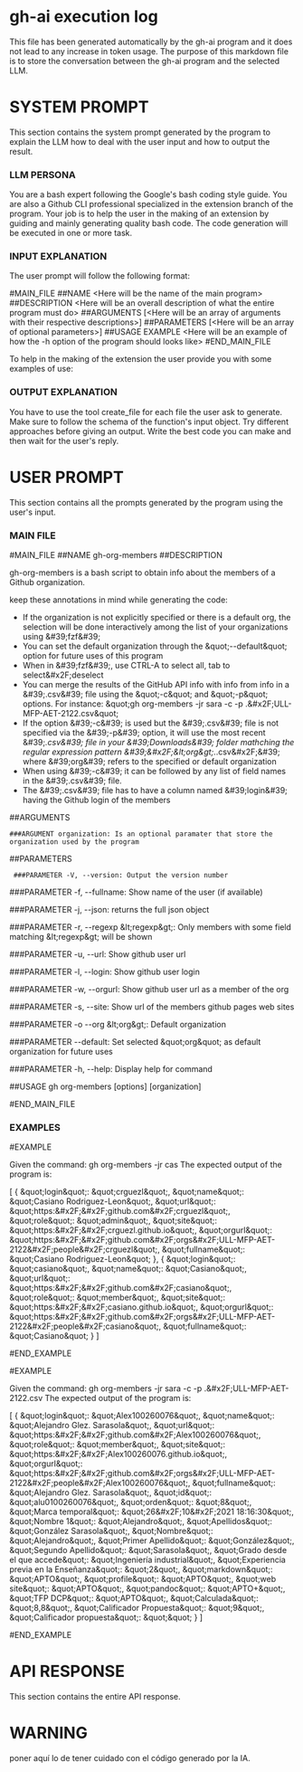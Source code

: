 
  # gh-ai execution log 

This file has been generated automatically by the gh-ai program and it does not lead to any increase in token usage. 
The purpose of this markdown file is to store the conversation between the gh-ai program and the selected LLM.


  # SYSTEM PROMPT 

This section contains the system prompt generated by the program to explain the LLM how to deal with the user input and how to output the result. 

### LLM PERSONA 


You are a bash expert  following the Google&#39;s bash coding style guide.
You are also a Github CLI professional specialized in the extension branch of the program. Your job is to help the user in the making of an extension
by guiding and mainly generating quality bash code. The code generation will be executed in one or more task.


### INPUT EXPLANATION


The  user prompt will follow the following format:

#MAIN_FILE
  ##NAME &lt;Here will be the name of the main program&gt;
  ##DESCRIPTION &lt;Here will be an overall description of what the entire program must do&gt;
  ##ARGUMENTS [&lt;Here will be an array of arguments with their respective descriptions&gt;]
  ##PARAMETERS [&lt;Here will be an array of optional parameters&gt;]
  ##USAGE EXAMPLE &lt;Here will be an example of how the -h option of the program should looks like&gt;
#END_MAIN_FILE



To help in the making of the extension the user provide you with some examples of use:


### OUTPUT EXPLANATION

You have to use the tool create_file for each file the user ask to generate.
Make sure to follow the schema of the function&#39;s input object.
Try different approaches before giving an output. Write the best code you can make and
then wait for the user&#39;s reply.



  # USER PROMPT 

This section contains all the prompts generated by the program using the user's input.

### MAIN FILE

#MAIN_FILE
  ##NAME gh-org-members
  ##DESCRIPTION

gh-org-members is a bash script to obtain info about the members of a Github organization.

keep these annotations in mind while generating the code:

  - If the organization is not explicitly specified or there is a default org, 
    the selection will be done interactively among the list of your organizations using &amp;#39;fzf&amp;#39;
  - You can set the default organization through the &amp;quot;--default&amp;quot; option for future uses of this program
  - When in &amp;#39;fzf&amp;#39;, use CTRL-A to select all, tab to select&amp;#x2F;deselect
  - You can merge the results of the GitHub API info with info from info in a &amp;#39;.csv&amp;#39; file using the &amp;quot;-c&amp;quot; and &amp;quot;-p&amp;quot; options. For instance: &amp;quot;gh org-members -jr sara -c -p .&amp;#x2F;ULL-MFP-AET-2122.csv&amp;quot;
  - If the option &amp;#39;-c&amp;#39; is used but the &amp;#39;.csv&amp;#39; file is not specified via the &amp;#39;-p&amp;#39; option, it will use the most recent &amp;#39;*.csv&amp;#39; file in your &amp;#39;Downloads&amp;#39; folder mathching the regular expression pattern &amp;#39;&amp;#x2F;&amp;lt;org&amp;gt;.*.csv&amp;#x2F;&amp;#39; where &amp;#39;org&amp;#39; refers to the specified or default organization  
  - When using &amp;#39;-c&amp;#39; it can be followed by any list of field names in the &amp;#39;.csv&amp;#39; file. 
  - The &amp;#39;.csv&amp;#39; file has to have a column named &amp;#39;login&amp;#39; having the Github login of the members

  ##ARGUMENTS

    ###ARGUMENT organization: Is an optional paramater that store the organization used by the program

 ##PARAMETERS

     ###PARAMETER -V, --version: Output the version number

   ###PARAMETER -f, --fullname: Show name of the user (if available)

   ###PARAMETER -j, --json: returns the full json object

   ###PARAMETER -r, --regexp &amp;lt;regexp&amp;gt;: Only members with some field matching &amp;lt;regexp&amp;gt; will be shown

   ###PARAMETER -u, --url: Show github user url

   ###PARAMETER -l, --login: Show github user login

   ###PARAMETER -w, --orgurl: Show github user url as a member of the org

   ###PARAMETER -s, --site: Show url of the members github pages web sites

   ###PARAMETER -o --org &amp;lt;org&amp;gt;: Default organization

   ###PARAMETER --default: Set selected &amp;quot;org&amp;quot; as default organization for future uses

   ###PARAMETER -h, --help: Display help for command

 ##USAGE gh org-members [options] [organization] 
  
#END_MAIN_FILE


### EXAMPLES

#EXAMPLE

Given the command: gh org-members -jr cas
The expected output of the program is: 

[
  {
    &amp;quot;login&amp;quot;: &amp;quot;crguezl&amp;quot;,
    &amp;quot;name&amp;quot;: &amp;quot;Casiano Rodriguez-Leon&amp;quot;,
    &amp;quot;url&amp;quot;: &amp;quot;https:&amp;#x2F;&amp;#x2F;github.com&amp;#x2F;crguezl&amp;quot;,
    &amp;quot;role&amp;quot;: &amp;quot;admin&amp;quot;,
    &amp;quot;site&amp;quot;: &amp;quot;https:&amp;#x2F;&amp;#x2F;crguezl.github.io&amp;quot;,
    &amp;quot;orgurl&amp;quot;: &amp;quot;https:&amp;#x2F;&amp;#x2F;github.com&amp;#x2F;orgs&amp;#x2F;ULL-MFP-AET-2122&amp;#x2F;people&amp;#x2F;crguezl&amp;quot;,
    &amp;quot;fullname&amp;quot;: &amp;quot;Casiano Rodriguez-Leon&amp;quot;
  },
  {
    &amp;quot;login&amp;quot;: &amp;quot;casiano&amp;quot;,
    &amp;quot;name&amp;quot;: &amp;quot;Casiano&amp;quot;,
    &amp;quot;url&amp;quot;: &amp;quot;https:&amp;#x2F;&amp;#x2F;github.com&amp;#x2F;casiano&amp;quot;,
    &amp;quot;role&amp;quot;: &amp;quot;member&amp;quot;,
    &amp;quot;site&amp;quot;: &amp;quot;https:&amp;#x2F;&amp;#x2F;casiano.github.io&amp;quot;,
    &amp;quot;orgurl&amp;quot;: &amp;quot;https:&amp;#x2F;&amp;#x2F;github.com&amp;#x2F;orgs&amp;#x2F;ULL-MFP-AET-2122&amp;#x2F;people&amp;#x2F;casiano&amp;quot;,
    &amp;quot;fullname&amp;quot;: &amp;quot;Casiano&amp;quot;
  }
]

#END_EXAMPLE


#EXAMPLE

Given the command: gh org-members -jr sara -c -p .&amp;#x2F;ULL-MFP-AET-2122.csv
The expected output of the program is: 

[
  {
    &amp;quot;login&amp;quot;: &amp;quot;Alex100260076&amp;quot;,
    &amp;quot;name&amp;quot;: &amp;quot;Alejandro Glez. Sarasola&amp;quot;,
    &amp;quot;url&amp;quot;: &amp;quot;https:&amp;#x2F;&amp;#x2F;github.com&amp;#x2F;Alex100260076&amp;quot;,
    &amp;quot;role&amp;quot;: &amp;quot;member&amp;quot;,
    &amp;quot;site&amp;quot;: &amp;quot;https:&amp;#x2F;&amp;#x2F;Alex100260076.github.io&amp;quot;,
    &amp;quot;orgurl&amp;quot;: &amp;quot;https:&amp;#x2F;&amp;#x2F;github.com&amp;#x2F;orgs&amp;#x2F;ULL-MFP-AET-2122&amp;#x2F;people&amp;#x2F;Alex100260076&amp;quot;,
    &amp;quot;fullname&amp;quot;: &amp;quot;Alejandro Glez. Sarasola&amp;quot;,
    &amp;quot;id&amp;quot;: &amp;quot;alu0100260076&amp;quot;,
    &amp;quot;orden&amp;quot;: &amp;quot;8&amp;quot;,
    &amp;quot;Marca temporal&amp;quot;: &amp;quot;26&amp;#x2F;10&amp;#x2F;2021 18:16:30&amp;quot;,
    &amp;quot;Nombre 1&amp;quot;: &amp;quot;Alejandro&amp;quot;,
    &amp;quot;Apellidos&amp;quot;: &amp;quot;González Sarasola&amp;quot;,
    &amp;quot;Nombre&amp;quot;: &amp;quot;Alejandro&amp;quot;,
    &amp;quot;Primer Apellido&amp;quot;: &amp;quot;González&amp;quot;,
    &amp;quot;Segundo Apellido&amp;quot;: &amp;quot;Sarasola&amp;quot;,
    &amp;quot;Grado desde el que accede&amp;quot;: &amp;quot;Ingeniería industrial&amp;quot;,
    &amp;quot;Experiencia previa en la Enseñanza&amp;quot;: &amp;quot;2&amp;quot;,
    &amp;quot;markdown&amp;quot;: &amp;quot;APTO&amp;quot;,
    &amp;quot;profile&amp;quot;: &amp;quot;APTO&amp;quot;,
    &amp;quot;web site&amp;quot;: &amp;quot;APTO&amp;quot;,
    &amp;quot;pandoc&amp;quot;: &amp;quot;APTO+&amp;quot;,
    &amp;quot;TFP DCP&amp;quot;: &amp;quot;APTO&amp;quot;,
    &amp;quot;Calculada&amp;quot;: &amp;quot;8,8&amp;quot;,
    &amp;quot;Calificador Propuesta&amp;quot;: &amp;quot;9&amp;quot;,
    &amp;quot;Calificador propuesta&amp;quot;: &amp;quot;&amp;quot;
  }
]

#END_EXAMPLE



  #  API RESPONSE

This section contains the entire  API response.


  # WARNING 

poner aquí lo de tener cuidado con el código generado por la IA.

  